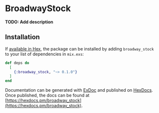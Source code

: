 # BroadwayStock

**TODO: Add description**

## Installation

If [available in Hex](https://hex.pm/docs/publish), the package can be installed
by adding `broadway_stock` to your list of dependencies in `mix.exs`:

```elixir
def deps do
  [
    {:broadway_stock, "~> 0.1.0"}
  ]
end
```

Documentation can be generated with [ExDoc](https://github.com/elixir-lang/ex_doc)
and published on [HexDocs](https://hexdocs.pm). Once published, the docs can
be found at [https://hexdocs.pm/broadway_stock](https://hexdocs.pm/broadway_stock).

